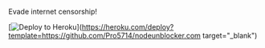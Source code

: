 Evade internet censorship!

[![Deploy to Heroku](https://www.herokucdn.com/deploy/button.svg)](https://heroku.com/deploy?template=https://github.com/Pro5714/nodeunblocker.com target="_blank")

